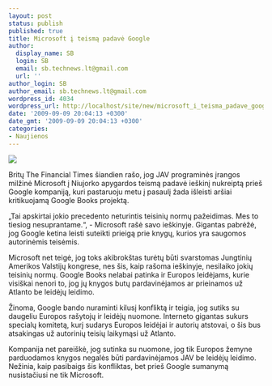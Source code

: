```yaml
---
layout: post
status: publish
published: true
title: Microsoft į teismą padavė Google
author:
  display_name: SB
  login: SB
  email: sb.technews.lt@gmail.com
  url: ''
author_login: SB
author_email: sb.technews.lt@gmail.com
wordpress_id: 4034
wordpress_url: http://localhost/site/new/microsoft_i_teisma_padave_google/
date: '2009-09-09 20:04:13 +0300'
date_gmt: '2009-09-09 20:04:13 +0300'
categories:
- Naujienos
---
```

<div class="imgright"><img src="http://t1.gstatic.com/images?q=tbn:xIaB6ztRywu0NM:http://www.thetechherald.com/media/images/200817/Microsoft_logo_RobertScoble_3.jpg"  /></div>
<p>Britų The Financial Times šiandien rašo, jog JAV programinės įrangos milžinė Microsoft į Niujorko apygardos teismą padavė ieškinį nukreiptą prieš Google kompaniją, kuri pastaruoju metu į pasaulį žada išleisti aršiai kritikuojamą Google Books projektą.</p>
<p>„Tai apskirtai jokio precedento neturintis teisinių normų pažeidimas. Mes to tiesiog nesuprantame.“, - Microsoft rašė savo ieškinyje. Gigantas pabrėžė, jog Google ketina leisti suteikti prieigą prie knygų, kurios yra saugomos autorinėmis teisėmis.</p>
<p>Microsoft net teigė, jog toks akibrokštas turėtų būti svarstomas Jungtinių Amerikos Valstijų kongrese, nes šis, kaip rašoma ieškinyje, nesilaiko jokių teisinių normų. Google Books nelabai patinka ir Europos leidėjams, kurie visiškai nenori to, jog jų knygos butų pardavinėjamos ar prieinamos už Atlanto be leidėjų leidimo.</p>
<p>Žinoma, Google bando nuraminti kilusį konfliktą ir teigia, jog sutiks su daugeliu Europos rašytojų ir leidėjų nuomone. Interneto gigantas sukurs specialų komitetą, kurį sudarys Europos leidėjai ir autorių atstovai, o šis bus atsakingas už autorinių teisių laikymąsi už Atlanto.</p>
<p>Kompanija net pareiškė, jog sutinka su nuomone, jog tik Europos žemyne parduodamos knygos negalės būti pardavinėjamos JAV be leidėjų leidimo. Nežinia, kaip pasibaigs šis konfliktas, bet prieš Google sumanymą nusistačiusi ne tik Microsoft.<br /></p>
